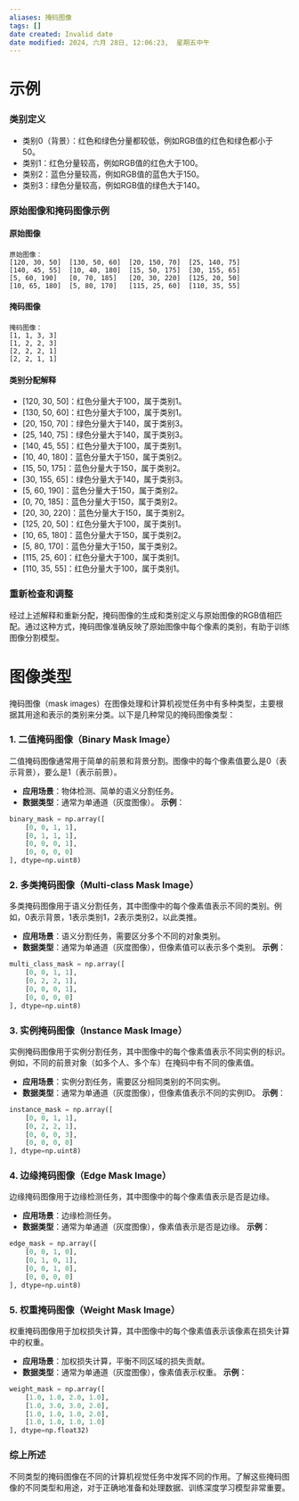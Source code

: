 ```yaml
---
aliases: 掩码图像
tags: []
date created: Invalid date
date modified: 2024, 六月 28日, 12:06:23,  星期五中午
---
```

# 示例
### 类别定义
- 类别0（背景）：红色和绿色分量都较低，例如RGB值的红色和绿色都小于50。
- 类别1：红色分量较高，例如RGB值的红色大于100。
- 类别2：蓝色分量较高，例如RGB值的蓝色大于150。
- 类别3：绿色分量较高，例如RGB值的绿色大于140。
### 原始图像和掩码图像示例
#### 原始图像
```plaintext
原始图像：
[120, 30, 50]  [130, 50, 60]  [20, 150, 70]  [25, 140, 75]
[140, 45, 55]  [10, 40, 180]  [15, 50, 175]  [30, 155, 65]
[5, 60, 190]   [0, 70, 185]   [20, 30, 220]  [125, 20, 50]
[10, 65, 180]  [5, 80, 170]   [115, 25, 60]  [110, 35, 55]
```
#### 掩码图像
```plaintext
掩码图像：
[1, 1, 3, 3]
[1, 2, 2, 3]
[2, 2, 2, 1]
[2, 2, 1, 1]
```
#### 类别分配解释
- [120, 30, 50]：红色分量大于100，属于类别1。
- [130, 50, 60]：红色分量大于100，属于类别1。
- [20, 150, 70]：绿色分量大于140，属于类别3。
- [25, 140, 75]：绿色分量大于140，属于类别3。
- [140, 45, 55]：红色分量大于100，属于类别1。
- [10, 40, 180]：蓝色分量大于150，属于类别2。
- [15, 50, 175]：蓝色分量大于150，属于类别2。
- [30, 155, 65]：绿色分量大于140，属于类别3。
- [5, 60, 190]：蓝色分量大于150，属于类别2。
- [0, 70, 185]：蓝色分量大于150，属于类别2。
- [20, 30, 220]：蓝色分量大于150，属于类别2。
- [125, 20, 50]：红色分量大于100，属于类别1。
- [10, 65, 180]：蓝色分量大于150，属于类别2。
- [5, 80, 170]：蓝色分量大于150，属于类别2。
- [115, 25, 60]：红色分量大于100，属于类别1。
- [110, 35, 55]：红色分量大于100，属于类别1。
### 重新检查和调整
经过上述解释和重新分配，掩码图像的生成和类别定义与原始图像的RGB值相匹配。通过这种方式，掩码图像准确反映了原始图像中每个像素的类别，有助于训练图像分割模型。
# 图像类型
掩码图像（mask images）在图像处理和计算机视觉任务中有多种类型，主要根据其用途和表示的类别来分类。以下是几种常见的掩码图像类型：
### 1. **二值掩码图像（Binary Mask Image）**
二值掩码图像通常用于简单的前景和背景分割。图像中的每个像素值要么是0（表示背景），要么是1（表示前景）。
- **应用场景**：物体检测、简单的语义分割任务。
- **数据类型**：通常为单通道（灰度图像）。
**示例**：
```python
binary_mask = np.array([
    [0, 0, 1, 1],
    [0, 1, 1, 1],
    [0, 0, 0, 1],
    [0, 0, 0, 0]
], dtype=np.uint8)
```
### 2. **多类掩码图像（Multi-class Mask Image）**
多类掩码图像用于语义分割任务，其中图像中的每个像素值表示不同的类别。例如，0表示背景，1表示类别1，2表示类别2，以此类推。
- **应用场景**：语义分割任务，需要区分多个不同的对象类别。
- **数据类型**：通常为单通道（灰度图像），但像素值可以表示多个类别。
**示例**：
```python
multi_class_mask = np.array([
    [0, 0, 1, 1],
    [0, 2, 2, 1],
    [0, 0, 0, 1],
    [0, 0, 0, 0]
], dtype=np.uint8)
```
### 3. **实例掩码图像（Instance Mask Image）**
实例掩码图像用于实例分割任务，其中图像中的每个像素值表示不同实例的标识。例如，不同的前景对象（如多个人、多个车）在掩码中有不同的像素值。
- **应用场景**：实例分割任务，需要区分相同类别的不同实例。
- **数据类型**：通常为单通道（灰度图像），但像素值表示不同的实例ID。
**示例**：
```python
instance_mask = np.array([
    [0, 0, 1, 1],
    [0, 2, 2, 1],
    [0, 0, 0, 3],
    [0, 0, 0, 0]
], dtype=np.uint8)
```
### 4. **边缘掩码图像（Edge Mask Image）**
边缘掩码图像用于边缘检测任务，其中图像中的每个像素值表示是否是边缘。
- **应用场景**：边缘检测任务。
- **数据类型**：通常为单通道（灰度图像），像素值表示是否是边缘。
**示例**：
```python
edge_mask = np.array([
    [0, 0, 1, 0],
    [0, 1, 0, 1],
    [0, 0, 1, 0],
    [0, 0, 0, 0]
], dtype=np.uint8)
```
### 5. **权重掩码图像（Weight Mask Image）**
权重掩码图像用于加权损失计算，其中图像中的每个像素值表示该像素在损失计算中的权重。
- **应用场景**：加权损失计算，平衡不同区域的损失贡献。
- **数据类型**：通常为单通道（灰度图像），像素值表示权重。
**示例**：
```python
weight_mask = np.array([
    [1.0, 1.0, 2.0, 1.0],
    [1.0, 3.0, 3.0, 2.0],
    [1.0, 1.0, 1.0, 2.0],
    [1.0, 1.0, 1.0, 1.0]
], dtype=np.float32)
```
### 综上所述
不同类型的掩码图像在不同的计算机视觉任务中发挥不同的作用。了解这些掩码图像的不同类型和用途，对于正确地准备和处理数据、训练深度学习模型非常重要。